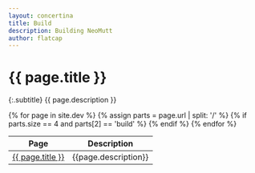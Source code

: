 ```yaml
---
layout: concertina
title: Build
description: Building NeoMutt
author: flatcap
---
```


# {{ page.title }}

{:.subtitle}
{{ page.description }}

<table summary="build pages">
  <thead>
    <tr>
      <th>Page</th>
      <th>Description</th>
    </tr>
  </thead>
  <tbody>
    {% for page in site.dev %}
      {% assign parts = page.url | split: '/' %}
      {% if parts.size == 4 and parts[2] == 'build' %}
      <tr>
        <td><a href="{{ page.url }}">{{ page.title }}</a></td>
        <td>{{page.description}}</td>
      </tr>
      {% endif %}
    {% endfor %}
  </tbody>
</table>

